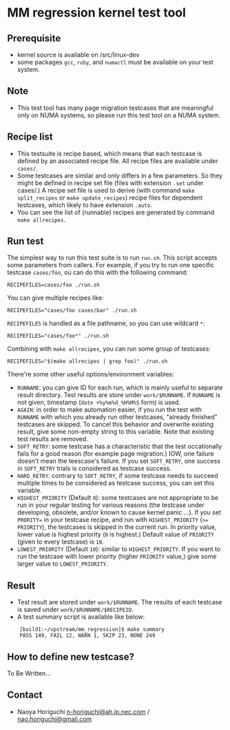 # MM regression kernel test tool

## Prerequisite

- kernel source is available on /src/linux-dev
- some packages `gcc`, `ruby`, and `numactl` must be available on your test system.

## Note

- This test tool has many page migration testcases that are meaningful only
  on NUMA systems, so please run this test tool on a NUMA system.

## Recipe list

- This testsuite is recipe based, which means that each testcase is defined
  by an associated recipe file. All recipe files are available under `cases/`.
- Some testcases are similar and only differs in a few parameters. So they might
  be defined in recipe set file (files with extension `.set` under cases/.)
  A recipe set file is used to derive (with command `make split_recipes` or
  `make update_recipes`) recipe files for dependent testcases,
  which likely to have extension `.auto`.
- You can see the list of (runnable) recipes are generated by command `make allrecipes`.

## Run test

The simplest way to run this test suite is to run `run.sh`.
This script accepts some parameters from callers.
For example, if you try to run one specific testcase `cases/foo`,
ou can do this with the following command:

    RECIPEFILES=cases/foo ./run.sh

You can give multiple recipes like:

    RECIPEFILES="cases/foo cases/bar" ./run.sh

`RECIPEFILES` is handled as a file pathname, so you can use wildcard `*`:

    RECIPEFILES="cases/foo*" ./run.sh

Combining with `make allrecipes`, you can run some group of testcases:

    RECIPEFILES="$(make allrecipes | grep foo)" ./run.sh

There're some other useful options/environment variables:
- `RUNNAME`: you can give ID for each run, which is mainly useful to separate
  result directory. Test results are store under `work/$RUNNAME`. If `RUNNAME`
  is not given, timestamp (`date +%y%m%d_%H%M%S` form) is used.
- `AGAIN`: in order to make automation easier, if you run the test with `RUNNAME`
  with which you already run other testcases, "already finished" testcases
  are skipped. To cancel this behavior and overwrite existing result, give
  some non-empty string to this variable. Note that existing test results
  are removed.
- `SOFT_RETRY`: some testcase has a characteristic that the test occationally
  fails for a good reason (for example page migration.) IOW, one failure
  doesn't mean the teescase's failure. If you set `SOFT_RETRY`, one success
  in `SOFT_RETRY` trials is considered as testcase success.
- `HARD_RETRY`: contrary to `SOFT_RETRY`, if some testcase needs to succeed
  multiple times to be considered as testcase success, you can set this
  variable.
- `HIGHEST_PRIORITY` (Default `0`): some testcases are not appropriate to be
  run in your regular testing for various reasons (the testcase under
  developing, obsolete, and/or known to cause kernel panic ...).
  If you set `PRORITY=` in your testcase recipe, and run with
  `HIGHEST_PRIORITY` (`>= PRIORITY`), the testcases is skipped in the current
  run. In priority value, lower value is highest priority (`0` is highest.)
  Default value of `PRIORITY` (given to every testcase) is `10`.
- `LOWEST_PRIORITY` (Default `10`): similar to `HIGHEST_PRIORITY`. If you want
  to run the testcase with lower priority (higher `PRIORITY` value,) give
  some larger value to `LOWEST_PRIORITY`.

## Result

- Test result are stored under `work/$RUNNAME`. The results of each testcase
  is saved under `work/$RUNNAME/$RECIPEID`.
- A test summary script is available like below:
```
    [build1:~/upstream/mm_regression]$ make summary
    PASS 149, FAIL 12, WARN 1, SKIP 23, NONE 249
```

## How to define new testcase?

To Be Written...

## Contact

- Naoya Horiguchi <n-horiguchi@ah.jp.nec.com> / <nao.horiguchi@gmail.com>
